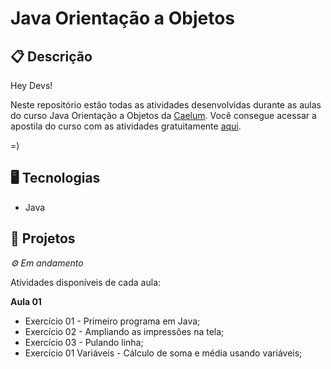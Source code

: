 # Java Orientação a Objetos
## 📋 Descrição
Hey Devs!

Neste repositório estão todas as atividades desenvolvidas durante as aulas do curso Java Orientação a Objetos da [Caelum](https://www.caelum.com.br). Você consegue acessar a apostila do curso com as atividades gratuitamente [aqui](https://www.caelum.com.br/apostilas).

=)

## 🖥️ Tecnologias

- Java


## 🎨 Projetos
*⚙ Em andamento*

Atividades disponíveis de cada aula:

**Aula 01**

- Exercício 01 - Primeiro programa em Java;
- Exercício 02 - Ampliando as impressões na tela;
- Exercício 03 - Pulando linha;
- Exercício 01 Variáveis - Cálculo de soma e média usando variáveis;
